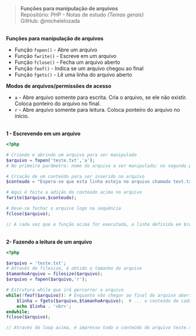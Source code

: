 > **Funções para manipulação de arquivos**     
> Repositório: PHP - Notas de estudo *(Temas gerais)*     
> GitHub: @michelelozada
&nbsp;
     
&nbsp;    
**Funções para manipulação de arquivos**   
* Função `fopen()` - Abre um arquivo 
* Função `fwrite()` - Escreve em um arquivo
* Função `fclose()` -  Fecha um arquivo aberto
* Função `feof()` - Indica se um arquivo chegou ao final
* Função `fgets()` - Lê uma linha do arquivo aberto
&nbsp;    

**Modos de arquivos/permissões de acesso**
* `a` - Abre arquivo somente para escrita. Cria o arquivo, se ele não existir. Coloca ponteiro do arquivo no final.
* `r` - Abre arquivo somente para leitura. Coloca ponteiro do arquivo no início.

&nbsp;
&nbsp;    
**1 - Escrevendo em um arquivo**   

```php
<?php 

# Criando e abrindo um arquivo para ser manipulado  
$arquivo = fopen('teste.txt','a');
# No primeiro parâmetro: nome do arquivo a ser manipulado; no segundo parâmetro: modo como arquivo será aberto

# Criação de um conteúdo para ser inserido no arquivo 
$conteudo = "Espera-se que esta linha esteja no arquivo chamado text.txt \n";

# Aqui é feita a adição do conteúdo acima no arquivo
fwrite($arquivo,$conteudo);

# Deve-se fechar o arquivo logo na sequência
fclose($arquivo);

// A cada vez que a função acima for executada, a linha definida em $conteudo é (novamente) impressa no documento teste.txt.
```
&nbsp;
&nbsp;    
**2- Fazendo a leitura de um arquivo**
```php
<?php 

$arquivo = 'teste.txt';
# Através de filesize, é obtido o tamanho do arquivo
$tamanhoArquivo = filesize($arquivo);
$arquivo = fopen($arquivo,'r');

# Estrutura while que irá percorrer o arquivo
while(!feof($arquivo)): # Enquanto não chegar ao final do arquivo aberto...
	$linha = fgets($arquivo,$tamanhoArquivo);  # ... o conteúdo de cada linha será atribuído a esta variável
	echo $linha . '<br>'; 
endwhile;
fclose($arquivo);

// Através do loop acima, é impresso todo o conteúdo do arquivo teste.txt
```